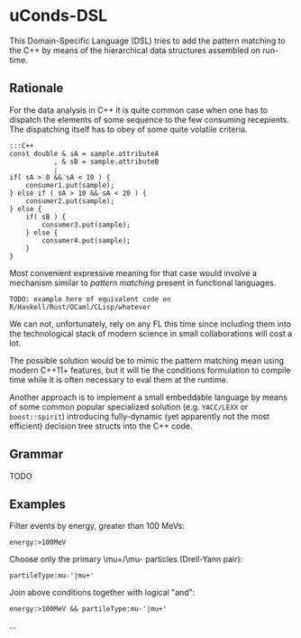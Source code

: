 # uConds-DSL

This Domain-Specific Language (DSL) tries to add the pattern matching to the
C++ by means of the hierarchical data structures assembled on run-time.

## Rationale

For the data analysis in C++ it is quite common case when one has to dispatch
the elements of some sequence to the few consuming recepients. The dispatching
itself has to obey of some quite volatile criteria.

    :::C++
    const double & sA = sample.attributeA
               , & sB = sample.attributeB
               ;
    if( sA > 0 && sA < 10 ) {
        consumer1.put(sample);
    } else if ( sA > 10 && sA < 20 ) {
        consumer2.put(sample);
    } else {
        if( sB ) {
            consumer3.put(sample);
        } else {
            consumer4.put(sample);
        }
    }

Most convenient expressive meaning for that case would involve a mechanism
similar to _pattern matching_ present in functional languages.

    TODO: example here of equivalent code on R/Haskell/Rust/OCaml/CLisp/whatever

We can not, unfortunately, rely on any FL this time since including them into
the technological stack of modern science in small collaborations will cost a
lot.

The possible solution would be to mimic the pattern matching mean using
modern C++11+ features, but it will tie the conditions formulation to compile
time while it is often necessary to eval them at the runtime.

Another approach is to implement a small embeddable language by means of some
common popular specialized solution (e.g. `YACC/LEXX` or `boost::spirit`)
introducing fully-dynamic (yet apparently not the most efficient) decision tree
structs into the C++ code.

## Grammar

TODO

## Examples

Filter events by energy, greater than 100 MeVs:

    energy:>100MeV

Choose only the primary \mu+/\mu- particles (Drell-Yann pair):

    partileType:mu-'|mu+'

Join above conditions together with logical "and":

    energy:>100MeV && partileType:mu-'|mu+'

...


